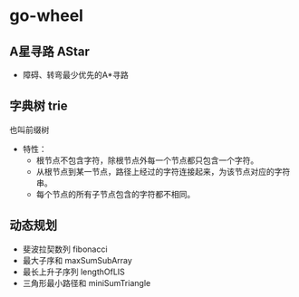 # go-wheel

## A星寻路 AStar
- 障碍、转弯最少优先的A*寻路

## 字典树 trie
也叫前缀树
- 特性：
    - 根节点不包含字符，除根节点外每一个节点都只包含一个字符。
    - 从根节点到某一节点，路径上经过的字符连接起来，为该节点对应的字符串。
    - 每个节点的所有子节点包含的字符都不相同。
    
## 动态规划 
- 斐波拉契数列 fibonacci
- 最大子序和 maxSumSubArray
- 最长上升子序列 lengthOfLIS
- 三角形最小路径和 miniSumTriangle